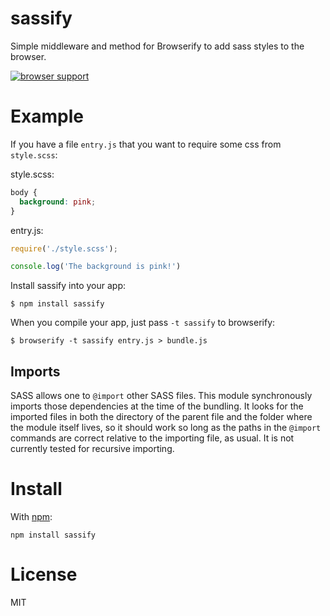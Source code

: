 # sassify #

Simple middleware and method for Browserify to add sass styles to the browser.

[![browser support](https://ci.testling.com/davidguttman/sassify.png)
](https://ci.testling.com/davidguttman/sassify)

# Example

If you have a file `entry.js` that you want to require some css from `style.scss`:

style.scss:
``` css
body {
  background: pink;
}
```

entry.js:
``` js
require('./style.scss');

console.log('The background is pink!')
```

Install sassify into your app:

```
$ npm install sassify
```

When you compile your app, just pass `-t sassify` to browserify:

```
$ browserify -t sassify entry.js > bundle.js
```

## Imports

SASS allows one to `@import` other SASS files. This module synchronously imports those dependencies at the time of the bundling. It looks for the imported files in both the directory of the parent file and the folder where the module itself lives, so it should work so long as the paths in the `@import` commands are correct relative to the importing file, as usual. It is not currently tested for recursive importing.

# Install

With [npm](https://npmjs.org):

```
npm install sassify
```

# License

MIT
